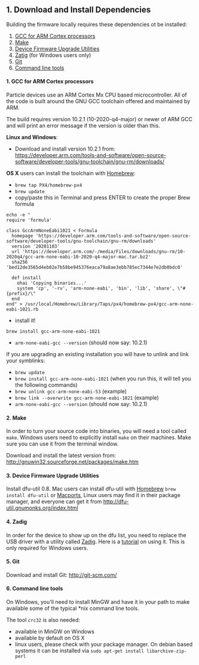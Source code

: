 ## 1. Download and Install Dependencies

Building the firmware locally requires these dependencies ot be installed:

1. [GCC for ARM Cortex processors](#1-gcc-for-arm-cortex-processors)
2. [Make](#2-make)
3. [Device Firmware Upgrade Utilities](#3-device-firmware-upgrade-utilities)
4. [Zatig](#4-zatig) (for Windows users only)
5. [Git](#5-git)
6. [Command line tools](#6-command-line-tools)

#### 1. GCC for ARM Cortex processors
Particle devices use an ARM Cortex Mx CPU based microcontroller. All of the code is built around the GNU GCC toolchain offered and maintained by ARM.

The build requires version 10.2.1 (10-2020-q4-major) or newer of ARM GCC and will print an error
message if the version is older than this.


**Linux and Windows**:
- Download and install version 10.2.1 from: https://developer.arm.com/tools-and-software/open-source-software/developer-tools/gnu-toolchain/gnu-rm/downloads/

**OS X** users can install the toolchain with [Homebrew](http://brew.sh/):
- `brew tap PX4/homebrew-px4`
- `brew update`
- copy/paste this in Terminal and press ENTER to create the proper Brew formula
```
echo -e "
require 'formula'

class GccArmNoneEabi1021 < Formula
  homepage 'https://developer.arm.com/tools-and-software/open-source-software/developer-tools/gnu-toolchain/gnu-rm/downloads'
  version '20201103'
  url 'https://developer.arm.com/-/media/Files/downloads/gnu-rm/10-2020q4/gcc-arm-none-eabi-10-2020-q4-major-mac.tar.bz2'
  sha256 'bed12de3565d4eb02e7b58be945376eaca79a8ae3ebb785ec7344e7e2db0bdc0'

  def install
    ohai 'Copying binaries...'
    system 'cp', '-rv', 'arm-none-eabi', 'bin', 'lib', 'share', \"#{prefix}/\"
  end
end" > /usr/local/Homebrew/Library/Taps/px4/homebrew-px4/gcc-arm-none-eabi-1021.rb
```

- install it!
```
brew install gcc-arm-none-eabi-1021
```
- `arm-none-eabi-gcc --version` (should now say: 10.2.1)

If you are upgrading an existing installation you will have to unlink and link your symblinks:
- `brew update`
- `brew install gcc-arm-none-eabi-1021` (when you run this, it will tell you the following commands)
- `brew unlink gcc-arm-none-eabi-53` (example)
- `brew link --overwrite gcc-arm-none-eabi-1021` (example)
- `arm-none-eabi-gcc --version` (should now say: 10.2.1)

#### 2. Make
In order to turn your source code into binaries, you will need a tool called `make`. Windows users need to explicitly install `make` on their machines. Make sure you can use it from the terminal window.

Download and install the latest version from: http://gnuwin32.sourceforge.net/packages/make.htm

#### 3. Device Firmware Upgrade Utilities
Install dfu-util 0.8. Mac users can install dfu-util with [Homebrew](http://brew.sh/) `brew install dfu-util` or [Macports](http://www.macports.org), Linux users may find it in their package manager, and everyone can get it from http://dfu-util.gnumonks.org/index.html

#### 4. Zadig
In order for the device to show up on the dfu list, you need to replace the USB driver with a utility called [Zadig](http://zadig.akeo.ie/). Here is a [tutorial](https://community.spark.io/t/tutorial-installing-dfu-driver-on-windows/3518) on using it. This is only required for Windows users.

#### 5. Git

Download and install Git: http://git-scm.com/

#### 6. Command line tools

On Windows, you'll need to install MinGW and have it in your path to make available some of the typical *nix command line tools. 

The tool `crc32` is also needed:
 - available in MinGW on Windows
 - available by default on OS X
 - linux users, please check with your package manager. On debian based systems it can be installed via `sudo apt-get install libarchive-zip-perl`

